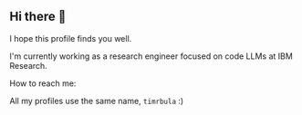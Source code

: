 ## Hi there 👋

I hope this profile finds you well.

I'm currently working as a research engineer focused on code LLMs at IBM Research.

How to reach me:

All my profiles use the same name, `timrbula` :)
